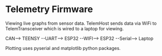 # Telemetry Firmware
Viewing live graphs from sensor data. TelemHost sends data via WiFi to TelemTransceiver which is wired to a laptop for viewing.

CAN--> TEENSY --UART--> ESP32 --WIFI--> ESP32 --Serial--> Laptop

Plotting uses pyserial and matplotlib python packages.
